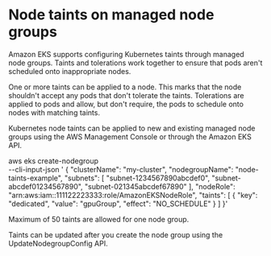 # Node taints on managed node groups

Amazon EKS supports configuring Kubernetes taints through managed node groups. Taints and tolerations work together to ensure that pods aren't scheduled onto inappropriate nodes.

One or more taints can be applied to a node. This marks that the node shouldn't accept any pods that don't tolerate the taints. Tolerations are applied to pods and allow, but don't require, the pods to schedule onto nodes with matching taints.

Kubernetes node taints can be applied to new and existing managed node groups using the AWS Management Console or through the Amazon EKS API.

aws eks create-nodegroup \
 --cli-input-json '
{
  "clusterName": "my-cluster",
  "nodegroupName": "node-taints-example",
  "subnets": [
     "subnet-1234567890abcdef0",
     "subnet-abcdef01234567890",
     "subnet-021345abcdef67890"
   ],
  "nodeRole": "arn:aws:iam::111122223333:role/AmazonEKSNodeRole",
  "taints": [
     {
         "key": "dedicated",
         "value": "gpuGroup",
         "effect": "NO_SCHEDULE"
     }
   ]
}'

Maximum of 50 taints are allowed for one node group.

Taints can be updated after you create the node group using the UpdateNodegroupConfig API.


